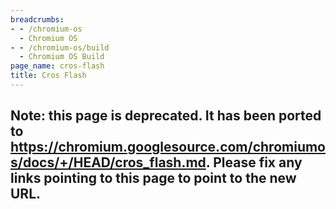 ```yaml
---
breadcrumbs:
- - /chromium-os
  - Chromium OS
- - /chromium-os/build
  - Chromium OS Build
page_name: cros-flash
title: Cros Flash
---
```


## Note: this page is deprecated. It has been ported to <https://chromium.googlesource.com/chromiumos/docs/+/HEAD/cros_flash.md>. Please fix any links pointing to this page to point to the new URL.
